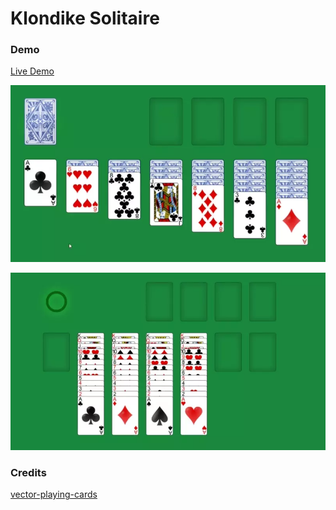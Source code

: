 # Klondike Solitaire

### Demo

[Live Demo](https://r4ndomizer.github.io/KlondikeSolitaire/)

![Drag](readme/drag.webp)

![Win](readme/win.webp)

### Credits
[vector-playing-cards](https://code.google.com/archive/p/vector-playing-cards/)
